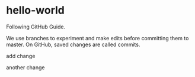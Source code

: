 # hello-world
Following GitHub Guide.

We use branches to experiment and make edits before committing them to master.
On GitHub, saved changes are called commits.
<br/>
<p>add change</p>
<p>another change</p>
